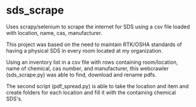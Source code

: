 # sds_scrape
Uses scrapy/selenium to scrape the internet for SDS using a csv file loaded with location, name, cas, manufacturer.

This project was based on the need to maintain RTK/OSHA standards of having a physical SDS in every room located at my organization. 

Using an inventory list in a csv file with rows containing room/location, name of chemical, cas number, and manufacturer, this webcrawler (sds_scrape.py) was able to find, download and rename pdfs. 

The second script (pdf_spread.py) is able to take the location and item and create folders for each location and fill it with the containing chemical SDS's. 

